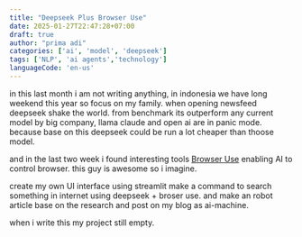 ```yaml
---
title: "Deepseek Plus Browser Use"
date: 2025-01-27T22:47:28+07:00
draft: true
author: "prima adi"
categories: ['ai', 'model', 'deepseek']
tags: ['NLP', 'ai agents','technology']
languageCode: 'en-us'
---
```


in this last month i am not writing anything, in indonesia we have long weekend this year so focus on my family.
when opening newsfeed deepseek shake the world. from benchmark its outperform any current model by big company, llama claude and open ai are in panic mode.
because base on this deepseek could be run a lot cheaper than thoose model.

and in the last two week i found interesting tools [Browser Use](https://github.com/browser-use/browser-use) enabling AI to control browser. this guy is awesome so i imagine.

create my own UI interface using streamlit make a command to search something in internet using deepseek + broser use. and make an robot article base on the research and post on my blog as ai-machine.

when i write this my project still empty.
